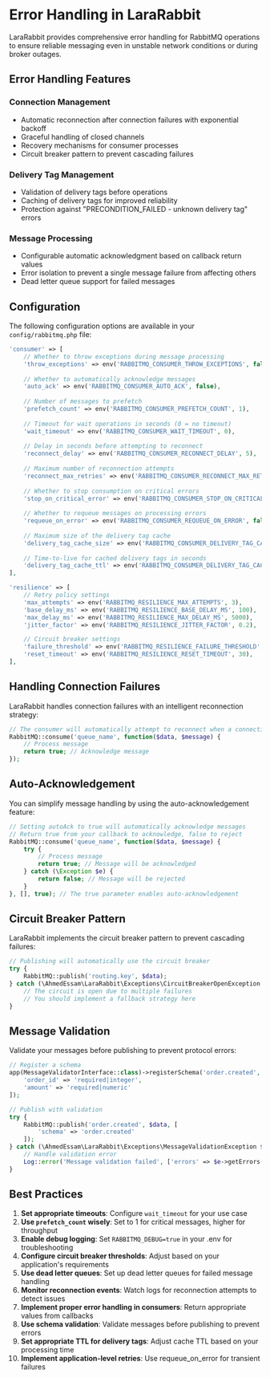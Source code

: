 # Error Handling in LaraRabbit

LaraRabbit provides comprehensive error handling for RabbitMQ operations to ensure reliable messaging even in unstable network conditions or during broker outages.

## Error Handling Features

### Connection Management
- Automatic reconnection after connection failures with exponential backoff
- Graceful handling of closed channels
- Recovery mechanisms for consumer processes
- Circuit breaker pattern to prevent cascading failures

### Delivery Tag Management
- Validation of delivery tags before operations
- Caching of delivery tags for improved reliability
- Protection against "PRECONDITION_FAILED - unknown delivery tag" errors

### Message Processing
- Configurable automatic acknowledgment based on callback return values
- Error isolation to prevent a single message failure from affecting others
- Dead letter queue support for failed messages

## Configuration

The following configuration options are available in your `config/rabbitmq.php` file:

```php
'consumer' => [
    // Whether to throw exceptions during message processing
    'throw_exceptions' => env('RABBITMQ_CONSUMER_THROW_EXCEPTIONS', false),
    
    // Whether to automatically acknowledge messages
    'auto_ack' => env('RABBITMQ_CONSUMER_AUTO_ACK', false),
    
    // Number of messages to prefetch
    'prefetch_count' => env('RABBITMQ_CONSUMER_PREFETCH_COUNT', 1),
    
    // Timeout for wait operations in seconds (0 = no timeout)
    'wait_timeout' => env('RABBITMQ_CONSUMER_WAIT_TIMEOUT', 0),
    
    // Delay in seconds before attempting to reconnect
    'reconnect_delay' => env('RABBITMQ_CONSUMER_RECONNECT_DELAY', 5),
    
    // Maximum number of reconnection attempts
    'reconnect_max_retries' => env('RABBITMQ_CONSUMER_RECONNECT_MAX_RETRIES', 3),
    
    // Whether to stop consumption on critical errors
    'stop_on_critical_error' => env('RABBITMQ_CONSUMER_STOP_ON_CRITICAL_ERROR', false),
    
    // Whether to requeue messages on processing errors
    'requeue_on_error' => env('RABBITMQ_CONSUMER_REQUEUE_ON_ERROR', false),
    
    // Maximum size of the delivery tag cache
    'delivery_tag_cache_size' => env('RABBITMQ_CONSUMER_DELIVERY_TAG_CACHE_SIZE', 1000),
    
    // Time-to-live for cached delivery tags in seconds
    'delivery_tag_cache_ttl' => env('RABBITMQ_CONSUMER_DELIVERY_TAG_CACHE_TTL', 3600),
],

'resilience' => [
    // Retry policy settings
    'max_attempts' => env('RABBITMQ_RESILIENCE_MAX_ATTEMPTS', 3),
    'base_delay_ms' => env('RABBITMQ_RESILIENCE_BASE_DELAY_MS', 100),
    'max_delay_ms' => env('RABBITMQ_RESILIENCE_MAX_DELAY_MS', 5000),
    'jitter_factor' => env('RABBITMQ_RESILIENCE_JITTER_FACTOR', 0.2),

    // Circuit breaker settings
    'failure_threshold' => env('RABBITMQ_RESILIENCE_FAILURE_THRESHOLD', 5),
    'reset_timeout' => env('RABBITMQ_RESILIENCE_RESET_TIMEOUT', 30),
],
```

## Handling Connection Failures

LaraRabbit handles connection failures with an intelligent reconnection strategy:

```php
// The consumer will automatically attempt to reconnect when a connection is lost
RabbitMQ::consume('queue_name', function($data, $message) {
    // Process message
    return true; // Acknowledge message
});
```

## Auto-Acknowledgement

You can simplify message handling by using the auto-acknowledgement feature:

```php
// Setting autoAck to true will automatically acknowledge messages
// Return true from your callback to acknowledge, false to reject
RabbitMQ::consume('queue_name', function($data, $message) {
    try {
        // Process message
        return true; // Message will be acknowledged
    } catch (\Exception $e) {
        return false; // Message will be rejected
    }
}, [], true); // The true parameter enables auto-acknowledgement
```

## Circuit Breaker Pattern

LaraRabbit implements the circuit breaker pattern to prevent cascading failures:

```php
// Publishing will automatically use the circuit breaker
try {
    RabbitMQ::publish('routing.key', $data);
} catch (\AhmedEssam\LaraRabbit\Exceptions\CircuitBreakerOpenException $e) {
    // The circuit is open due to multiple failures
    // You should implement a fallback strategy here
}
```

## Message Validation

Validate your messages before publishing to prevent protocol errors:

```php
// Register a schema
app(MessageValidatorInterface::class)->registerSchema('order.created', [
    'order_id' => 'required|integer',
    'amount' => 'required|numeric'
]);

// Publish with validation
try {
    RabbitMQ::publish('order.created', $data, [
        'schema' => 'order.created'
    ]);
} catch (\AhmedEssam\LaraRabbit\Exceptions\MessageValidationException $e) {
    // Handle validation error
    Log::error('Message validation failed', ['errors' => $e->getErrors()]);
}
```

## Best Practices

1. **Set appropriate timeouts**: Configure `wait_timeout` for your use case
2. **Use `prefetch_count` wisely**: Set to 1 for critical messages, higher for throughput
3. **Enable debug logging**: Set `RABBITMQ_DEBUG=true` in your .env for troubleshooting
4. **Configure circuit breaker thresholds**: Adjust based on your application's requirements
5. **Use dead letter queues**: Set up dead letter queues for failed message handling
6. **Monitor reconnection events**: Watch logs for reconnection attempts to detect issues
7. **Implement proper error handling in consumers**: Return appropriate values from callbacks
8. **Use schema validation**: Validate messages before publishing to prevent errors
9. **Set appropriate TTL for delivery tags**: Adjust cache TTL based on your processing time
10. **Implement application-level retries**: Use requeue_on_error for transient failures
